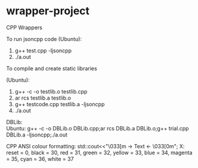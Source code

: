 # wrapper-project
CPP Wrappers

To run jsoncpp code
(Ubuntu):  
1) g++ test.cpp -ljsoncpp   
2) ./a.out


To compile and create static libraries  

(Ubuntu):  
1) g++ -c -o testlib.o testlib.cpp  
2) ar rcs testlib.a testlib.o  
3) g++ testcode.cpp testlib.a -ljsoncpp
4) ./a.out  

DBLib:  
Ubuntu: g++ -c -o DBLib.o DBLib.cpp;ar rcs DBLib.a DBLib.o;g++ trial.cpp DBLib.a -ljsoncpp;./a.out

CPP ANSI colour formatting:
std::cout<<"\033[<X>m -> Text <- \033[0m";
X: reset = 0, black = 30, red = 31, green = 32, yellow = 33, blue = 34, magenta = 35, cyan = 36, white = 37
